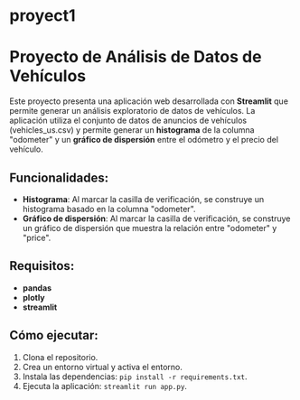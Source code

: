 # proyect1
# Proyecto de Análisis de Datos de Vehículos

Este proyecto presenta una aplicación web desarrollada con **Streamlit** que permite generar un análisis exploratorio de datos de vehículos. La aplicación utiliza el conjunto de datos de anuncios de vehículos (vehicles_us.csv) y permite generar un **histograma** de la columna "odometer" y un **gráfico de dispersión** entre el odómetro y el precio del vehículo.

## Funcionalidades:
- **Histograma**: Al marcar la casilla de verificación, se construye un histograma basado en la columna "odometer".
- **Gráfico de dispersión**: Al marcar la casilla de verificación, se construye un gráfico de dispersión que muestra la relación entre "odometer" y "price".

## Requisitos:
- **pandas**
- **plotly**
- **streamlit**

## Cómo ejecutar:
1. Clona el repositorio.
2. Crea un entorno virtual y activa el entorno.
3. Instala las dependencias: `pip install -r requirements.txt`.
4. Ejecuta la aplicación: `streamlit run app.py`.